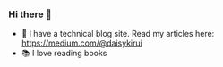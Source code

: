 ### Hi there 👋
- 💬 I have a technical blog site. Read my articles here: https://medium.com/@daisykirui
- 📚 I love reading books
